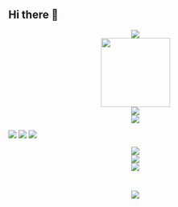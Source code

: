 ## Hi there 👋

<!--
**OneCuriousLearner/OneCuriousLearner** is a ✨ _special_ ✨ repository because its `README.md` (this file) appears on your GitHub profile.

Here are some ideas to get you started:

- 🔭 I’m currently working on ...
- 🌱 I’m currently learning ...
- 👯 I’m looking to collaborate on ...
- 🤔 I’m looking for help with ...
- 💬 Ask me about ...
- 📫 How to reach me: ...
- 😄 Pronouns: ...
- ⚡ Fun fact: ...
-->

<!-- Metrics（GitHub 信息统计） -->
<div align="center"> <img src="https://metrics.lecoq.io/OneCuriousLearner?template=classic&config.timezone=Asia%2FShanghai"> </div>

<!-- GitHub Stats Card（GitHub 统计卡片） -->
<div align="center"> <img height="137px" src="https://github-readme-stats.vercel.app/api?username=OneCuriousLearner&hide_title=true&hide_border=true&show_icons=trueline_height=21&text_color=000&icon_color=000&bg_color=0,ea6161,ffc64d,fffc4d,52fa5a&theme=graywhite" /> </div>

<!-- Most used languages（GitHub 使用语言统计） -->
<div align="center"> <img src="https://github-readme-stats.vercel.app/api/top-langs/?username=OneCuriousLearner&hide_title=true&hide_border=true&layout=compact&langs_count=6&text_color=000&icon_color=fff&bg_color=0,52fa5a,4dfcff,c64dff&theme=graywhite" /> </div>

<!-- Github Profile Trophy（GitHub 资料奖杯） -->
<div align="center"> <img src="https://github-profile-trophy.vercel.app/?username=OneCuriousLearner" /> </div>

<!-- Shields（GitHub 徽章） -->
<span > <img src="https://img.shields.io/badge/-HTML5-E34F26?style=flat-square&logo=html5&logoColor=white" /> <img src="https://img.shields.io/badge/-CSS3-1572B6?style=flat-square&logo=css3" /> <img src="https://img.shields.io/badge/-JavaScript-oringe?style=flat-square&logo=javascript" /> </span>

<!-- Visitor Badge（GitHub 访客徽章） -->
<div align="center"> <img src="https://visitor-badge.glitch.me/badge?page_id=OneCuriousLearner" /> </div>

<!-- GitHub Readme Activity Graph （GitHub 活动统计图） -->
<div align="center"> <img src="https://activity-graph.herokuapp.com/graph?username=OneCuriousLearner&theme=xcode" /> </div>

<!-- GitHub streak（GitHub 连续打卡） -->
<div align="center"> <img src="https://github-readme-streak-stats.herokuapp.com/?user=OneCuriousLearner" /> </div>

<!-- 循环打字特效 -->
<h1 align="center"> <a href="https://sunguoqi.com/"> <img src="https://readme-typing-svg.herokuapp.com/?lines=console.log(%22Hello%2C%20World!%22);愿中国青年都摆脱冷气，只是向上走，不必听自暴自弃者流的话。能做事的做事，能发声的发声，有一分热，发一分光，就令萤火一般，也可以在黑暗里发一点光，不必等候炬火。此后如竟没有炬火：我便是唯一的光。倘若有了炬火，出了太阳，我们自然心悦诚服的消失，不但毫无不平，而且还要随喜赞美这炬火或太阳；因为他照了人类，连我都在内。我又愿中国青年都只是向上走，不必理会这冷笑和暗箭。&center=true&size=27"> </a> </h1>
